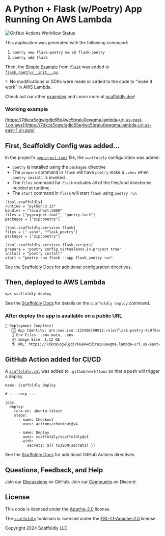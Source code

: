 # A Python + Flask (w/Poetry) App Running On AWS Lambda

![GitHub Actions Workflow Status](https://img.shields.io/github/actions/workflow/status/scaffoldly/scaffoldly-examples/scaffoldly.yml?branch=python-flask-poetry&link=https%3A%2F%2Fgithub.com%2Fscaffoldly%2Fscaffoldly-examples%2Factions)

This application was generated with the following command:

1. `poetry new flask-poetry && cd flask-poetry`
1. `poetry add flask`

Then, the [Simple Example](https://github.com/pallets/flask/?tab=readme-ov-file#a-simple-example) from [`flask`](https://github.com/pallets/flask) was added to [`flask_poetry/__init__.py`](flask_poetry/__init__.py).

✨ No modifications or SDKs were made or added to the code to "make it work" in AWS Lambda.

Check out our other [examples](https://github.com/scaffoldly/scaffoldly-examples) and Learn more at [scaffoldly.dev](https://scaffoldly.dev)!

### Working example

[https://7dkca5ogwlgdjc66e4wc5braiu0ewgma.lambda-url.us-east-1.on.aws](https://7dkca5ogwlgdjc66e4wc5braiu0ewgma.lambda-url.us-east-1.on.aws)

## First, Scaffoldly Config was added...

In the project's [`pyproject.toml`](pyproject.toml) file, the `scaffoldly` configuration was added:

- `poetry` is installed using the `packages` directive
- The `prepare` command in `flask` will have `poetry` make a `.venv` when `poetry install` is invoked.
- The `files` command for `flask` includes all of the files/and directories needed at runtime.
- The `start` command in `flask` will start `flask` using `poetry run`

```
[tool.scaffoldly]
runtime = "python:3.13"
handler = "localhost:5000"
files = ["pyproject.toml", "poetry.lock"]
packages = ["pip:poetry"]

[tool.scaffoldly.services.flask]
files = [".venv", "flask_poetry"]
packages = ["pip:poetry"]

[tool.scaffoldly.services.flask.scripts]
prepare = "poetry config virtualenvs.in-project true"
install = "poetry install"
start = "poetry run flask --app flask_poetry run"
```

See the [Scaffoldly Docs](https://scaffoldly.dev/docs/config/) for additional configuration directives.

## Then, deployed to AWS Lambda

```bash
npx scaffoldly deploy
```

See the [Scaffoldly Docs](https://scaffoldly.dev/docs/cli/#scaffoldly-deploy) for details on the `scaffoldly deploy` command.

### After deploy the app is available on a public URL

```bash
🚀 Deployment Complete!
   🆔 App Identity: arn:aws:iam::123456789012:role/flask-poetry-9c9f0eac
   📄 Env Files: .env.main, .env
   📦 Image Size: 1.12 GB
   🌎 URL: https://7dkca5ogwlgdjc66e4wc5braiu0ewgma.lambda-url.us-east-1.on.aws
```

## GitHub Action added for CI/CD

A [`scaffoldly.yml`](.github/workflows/scaffoldly.yml) was added to `.github/workflows` so that a push will trigger a deploy

```
name: Scaffoldly Deploy

# ... snip ...

jobs:
  deploy:
    runs-on: ubuntu-latest
    steps:
      - name: Checkout
        uses: actions/checkout@v4

      - name: Deploy
        uses: scaffoldly/scaffoldly@v1
        with:
          secrets: ${{ toJSON(secrets) }}
```

See the [Scaffoldly Docs](https://scaffoldly.dev/docs/gha/) for additional GitHub Actions directives.

## Questions, Feedback, and Help

Join our [Discussions](https://github.com/scaffoldly/scaffoldly/discussions) on GitHub.
Join our [Community](https://scaffoldly.dev/community) on Discord.

## License

This code is licensed under the [Apache-2.0](LICENSE.md) license.

The [`scaffoldly`](https://github.com/scaffoldly/scaffoldly) toolchain is licensed under the [FSL-1.1-Apache-2.0](https://github.com/scaffoldly/scaffoldly?tab=License-1-ov-file) license.

Copyright 2024 Scaffoldly LLC
